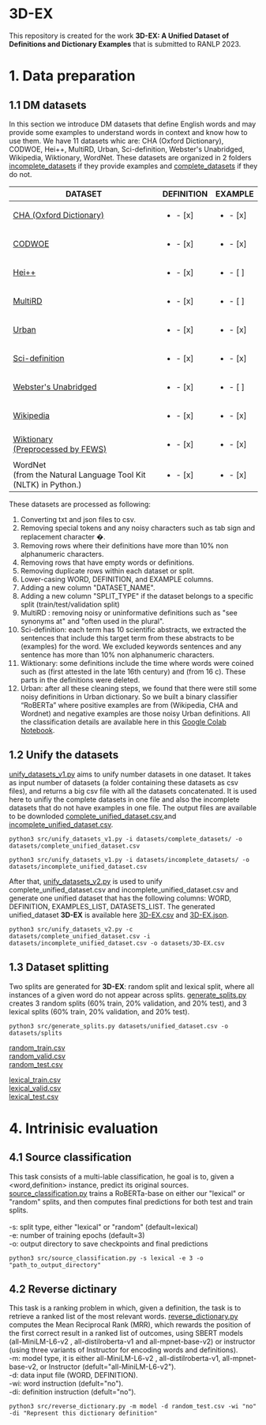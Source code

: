 # 3D-EX

This repository is created for the work **3D-EX: A Unified Dataset of Definitions and Dictionary Examples** that is submitted to RANLP 2023.

# 1. Data preparation

## 1.1 DM datasets

In this section we introduce DM datasets that define English words and may provide some examples to understand words in context and know how to use them. We have 11 datasets whic are: CHA (Oxford Dictionary), CODWOE, Hei++, MultiRD, Urban, Sci-definition, Webster's Unabridged, Wikipedia, Wiktionary, WordNet. These datasets are organized in 2 folders [incomplete_datasets](https://github.com/F-Almeman/3D-EX/tree/main/datasets/incomplete_datasets) if they provide examples and [complete_datasets](https://github.com/F-Almeman/3D-EX/tree/main/datasets/complete_datasets) if they do not. 

| DATASET  | DEFINITION | EXAMPLE |
| ------------- | ------------- | ------------- |
| [CHA (Oxford Dictionary)](https://miulab.myds.me:5001/sharing/lWPBRc8hG) | <ul><li>- [x] </li> | <ul><li>- [x] </li> | 
| [CODWOE](https://codwoe.atilf.fr/)  | <ul><li>- [x] </li>  | <ul><li>- [x] </li> | 
| [Hei++](https://sapienzanlp.github.io/generationary-web/) | <ul><li>- [x] </li> | <ul><li>- [ ] </li> | 
| [MultiRD](https://github.com/thunlp/MultiRD) | <ul><li>- [x] </li> | <ul><li>- [ ] </li> | 
| [Urban](https://github.com/machelreid/vcdm) | <ul><li>- [x] </li> | <ul><li>- [x] </li> | 
| [Sci-definition](https://huggingface.co/datasets/talaugust/sci-definition) | <ul><li>- [x] </li> | <ul><li>- [x] </li> | 
| [Webster's Unabridged](https://github.com/Vocaby/dictionaryminer) | <ul><li>- [x] </li> | <ul><li>- [ ] </li> |
| [Wikipedia](https://github.com/machelreid/vcdm) | <ul><li>- [x] </li> | <ul><li>- [x] </li> | 
| [Wiktionary <br /> (Preprocessed by FEWS)](https://nlp.cs.washington.edu/fews/) | <ul><li>- [x] </li>  | <ul><li>- [x] </li> |
| WordNet <br /> (from the Natural Language Tool Kit (NLTK) in Python.) | <ul><li>- [x] </li> | <ul><li>- [x] </li> | 

These datasets are processed as following:
1. Converting txt and json files to csv.
2. Removing special tokens and any noisy characters such as tab sign and replacement character �.
3. Removing rows where their definitions have more than 10% non alphanumeric characters.
4. Removing rows that have empty words or definitions.
5. Removing duplicate rows within each dataset or split.
6. Lower-casing WORD, DEFINITION, and EXAMPLE columns.
7. Adding a new column "DATASET_NAME".
8. Adding a new column "SPLIT_TYPE" if the dataset belongs to a specific split (train/test/validation split)
9. MultiRD : removing noisy or uninformative definitions such as "see synonyms at" and "often used in the plural".
10. Sci-definition: each term has 10 scientific abstracts, we extracted the sentences that include this target term from these abstracts to be (examples) for the word. We excluded keywords sentences and any sentence has more than 10% non alphanumeric characters.
11. Wiktionary: some definitions include the time where words were coined such as (first attested in the late 16th century) and (from 16 c). These parts in the definitions were deleted. 
12. Urban: after all these cleaning steps, we found that there were still some noisy definitions in Urban dictionary. So we built a binary classifier “RoBERTa” where positive examples are from (Wikipedia, CHA and Wordnet) and negative examples are those noisy Urban definitions. All the classification details are available here in this [Google Colab Notebook](https://colab.research.google.com/drive/1SVBEgm3jFleCLM_sJXQK1VIU65sAB3VU?usp=sharing).


## 1.2 Unify the datasets
	
[unify_datasets_v1.py](https://github.com/F-Almeman/3D-EX/blob/main/src/unify_datasets_v1.py) aims to unify number datasets in one dataset. It takes as input number of datasets (a folder containing these datasets as csv files), and returns a big csv file with all the datasets concatenated. It is used here to unifiy the complete datasets in one file and also the incomplete datasets that do not have examples in one file. The output files are available to be downloded [complete_unified_dataset.csv](https://drive.google.com/uc?export=download&id=1sQRZyn8nt4a3ooQdJ7hS8ZE4OVNi8MPb),and [incomplete_unified_dataset.csv](https://drive.google.com/uc?export=download&id=1vBZU82bWECB17Wm_UTXDf7_z-3lphzHZ).
```
python3 src/unify_datasets_v1.py -i datasets/complete_datasets/ -o datasets/complete_unified_dataset.csv

python3 src/unify_datasets_v1.py -i datasets/incomplete_datasets/ -o datasets/incomplete_unified_dataset.csv
```
After that, [unify_datasets_v2.py](https://github.com/F-Almeman/3D-EX/blob/main/src/unify_datasets_v2.py) is used to unify complete_unified_dataset.csv and incomplete_unified_dataset.csv and generate one unified dataset that has the following columns: WORD, DEFINITION, EXAMPLES_LIST, DATASETS_LIST. The generated unified_dataset **3D-EX** is available here [3D-EX.csv](https://drive.google.com/uc?export=download&id=1ZjuRUn6KZPaXMVYecZ5IYDIRiB5VuEsR) and [3D-EX.json](https://drive.google.com/uc?export=download&id=1gnRFRKISVxLVGhwpOWg6ZfjYNdW6Nad-).
	
```
python3 src/unify_datasets_v2.py -c datasets/complete_unified_dataset.csv -i datasets/incomplete_unified_dataset.csv -o datasets/3D-EX.csv
```

## 1.3 Dataset splitting
	
Two splits are generated for **3D-EX**: random split and lexical split, where all instances of a given word do not appear across splits. [generate_splits.py](https://github.com/F-Almeman/3D-EX/blob/main/src/generate_splits.py) creates 3 random splits (60% train, 20% validation, and 20% test), and 3 lexical splits (60% train, 20% validation, and 20% test). 

```
python3 src/generate_splits.py datasets/unified_dataset.csv -o datasets/splits
```

[random_train.csv](https://drive.google.com/uc?export=download&id=10dgLkNhrf8KgVfElUTKoJoexH__bceZ4) <br />
[random_valid.csv](https://drive.google.com/uc?export=download&id=1lgb8Ecn_LBkwPuE5pAze0I8LoY4FtuOq) <br />
[random_test.csv](https://drive.google.com/uc?export=download&id=1EK4R_NOX1bqo1g4x9vfliP0bPjh2q34s) <br />

[lexical_train.csv](https://drive.google.com/uc?export=download&id=1tATK85HmqPW-SxKqHXyNRwNxoulrs-vn) <br />
[lexical_valid.csv](https://drive.google.com/uc?export=download&id=1x86gOZBfJLc95DiaRkyieGfGUtCG7yvp) <br />
[lexical_test.csv](https://drive.google.com/uc?export=download&id=1toafKZjqb-vVuLAKpZNyyFSIeIhlPMtz) <br />

# 4. Intrinisic evaluation
	
## 4.1 Source classification
This task consists of a multi-lable classification, he goal is to, given a <word,definition> instance, predict its original sources. [source_classification.py](https://github.com/F-Almeman/3D-EX/blob/main/src/source_classification.py) trains a RoBERTa-base on either our "lexical" or "random" splits, and then computes final predictions for both test and train splits. <br /><br />
-s: split type, either "lexical" or "random" (default=lexical)<br />
-e: number of training epochs (default=3)<br />
-o: output directory to save checkpoints and final predictions<br />
```
python3 src/source_classification.py -s lexical -e 3 -o "path_to_output_directory"
```
	
## 4.2 Reverse dictinary
	
This task is a ranking problem in which, given a definition, the task is to retrieve a ranked list of the most relevant words. [reverse_dictionary.py](https://github.com/F-Almeman/3D-EX/blob/main/src/reverse_dictionary.py) computes the Mean Reciprocal Rank (MRR), which rewards the position of the first correct result in a ranked list of outcomes, using SBERT models (all-MiniLM-L6-v2 , all-distilroberta-v1 and all-mpnet-base-v2) or instructor (using three variants of Instructor for encoding words and definitions). <br />
-m: model type, it is either all-MiniLM-L6-v2 , all-distilroberta-v1, all-mpnet-base-v2, or Instructor (defult="all-MiniLM-L6-v2").<br /> 
-d: data input file (WORD, DEFINITION).<br /> 
-wi: word instruction (defult="no").<br /> 
-di: definition instruction (defult="no").<br /> 
```
python3 src/reverse_dictionary.py -m model -d random_test.csv -wi "no" -di "Represent this dictionary definition" 
```
